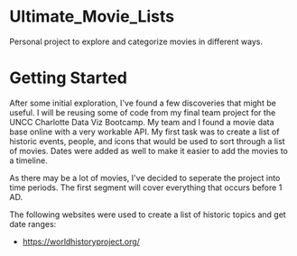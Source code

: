 # Ultimate_Movie_Lists
Personal project to explore and categorize movies in different ways.

# Getting Started
After some initial exploration, I've found a few discoveries that might be useful. I will be reusing some of code from my final team project for the UNCC Charlotte Data Viz Bootcamp. My team and I found a movie data base online with a very workable API. My first task was to create a list of historic events, people, and icons that would be used to sort through a list of movies. Dates were added as well to make it easier to add the movies to a timeline. 

As there may be a lot of movies, I've decided to seperate the project into time periods. The first segment will cover everything that occurs before 1 AD. 

The following websites were used to create a list of historic topics and get date ranges:
- https://worldhistoryproject.org/